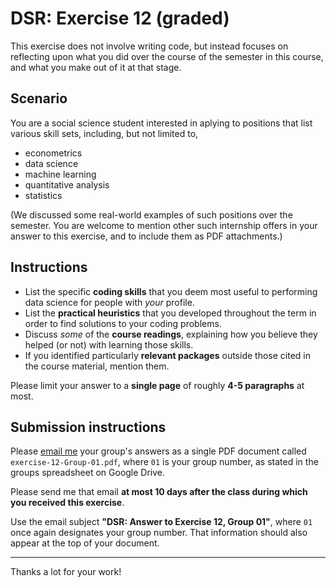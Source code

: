 # DSR: Exercise 12 (graded)

This exercise does not involve writing code, but instead focuses on reflecting upon what you did over the course of the semester in this course, and what you make out of it at that stage.

## Scenario

You are a social science student interested in aplying to positions that list various skill sets, including, but not limited to,

- econometrics
- data science
- machine learning
- quantitative analysis
- statistics

(We discussed some real-world examples of such positions over the semester. You are welcome to mention other such internship offers in your answer to this exercise, and to include them as PDF attachments.)

## Instructions

- List the specific __coding skills__ that you deem most useful to performing data science for people with _your_ profile.
- List the __practical heuristics__ that you developed throughout the term in order to find solutions to your coding problems.
- Discuss _some_ of the __course readings__, explaining how you believe they helped (or not) with learning those skills.
- If you identified particularly __relevant packages__ outside those cited in the course material, mention them.

Please limit your answer to a __single page__ of roughly __4-5 paragraphs__ at most.

## Submission instructions

Please [email me](mailto:francois.briatte@sciencespo.fr) your group's answers as a single PDF document called `exercise-12-Group-01.pdf`, where `01` is your group number, as stated in the groups spreadsheet on Google Drive.

Please send me that email __at most 10 days after the class during which you received this exercise__.

Use the email subject __"DSR: Answer to Exercise 12, Group 01"__, where `01` once again designates your group number. That information should also appear at the top of your document.

---

Thanks a lot for your work!
